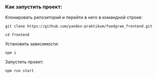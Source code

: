 ### Как запустить проект:

Клонировать репозиторий и перейти в него в командной строке:

```
git clone https://github.com/yandex-praktikum/foodgram_frontend.git
```

```
cd frontend
```

Установить зависимости:

```
npm i
```

Запустить проект:

```
npm run start
```